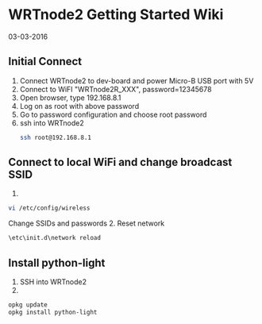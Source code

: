 WRTnode2 Getting Started Wiki
=============================
03-03-2016

Initial Connect
---------------

1. Connect WRTnode2 to dev-board and power Micro-B USB port with 5V
2. Connect to WiFI "WRTnode2R_XXX", password=12345678
3. Open browser, type 192.168.8.1
4. Log on as root with above password
5. Go to password configuration and choose root password
6. ssh into WRTnode2
    ```bash
    ssh root@192.168.8.1
    ````

Connect to local WiFi and change broadcast SSID
-----------------------------------------------

1. 
```bash
vi /etc/config/wireless 
```
Change SSIDs and passwords
2. Reset network
```bash
\etc\init.d\network reload
```

Install python-light
--------------------

1. SSH into WRTnode2
2.
```bash
opkg update
opkg install python-light
```
